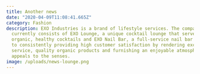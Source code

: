 ```yaml
---
title: Another news
date: "2020-04-09T11:08:41.665Z"
category: Fashion
description: EXO Industries is a brand of lifestyle services. The company
  currently consists of EXO Lounge, a unique cocktail lounge that serves
  organic, healthy cocktails and EXO Nail Bar, a full-service nail bar dedicated
  to consistently providing high customer satisfaction by rendering excellent
  service, quality organic products and furnishing an enjoyable atmosphere that
  appeals to the senses.
image: /uploads/news-lounge.png
---
```

